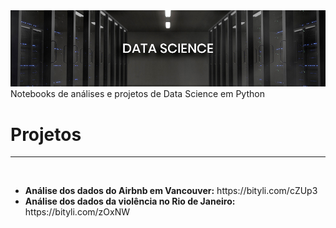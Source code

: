 <img src="img/banner.jpg">
Notebooks de análises e projetos de Data Science em Python
</br>
<h1><b>Projetos</b></h1>
<hr>
</br>
<ul>
  <li><b>Análise dos dados do Airbnb em Vancouver:</b> https://bityli.com/cZUp3</li>
  <li><b>Análise dos dados da violência no Rio de Janeiro:</b> https://bityli.com/zOxNW</li>
</ul>

